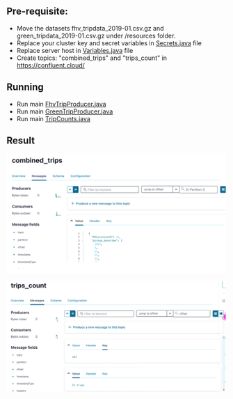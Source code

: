 ## Pre-requisite:

* Move the datasets fhv_tripdata_2019-01.csv.gz
and green_tripdata_2019-01.csv.gz
under /resources folder.
* Replace your cluster key and secret variables in [Secrets.java](Secrets.java) file
* Replace server host in [Variables.java](Variables.java) file 
* Create topics: "combined_trips" and "trips_count" in https://confluent.cloud/

## Running
* Run main [FhvTripProducer.java](FhvTripProducer.java)
* Run main [GreenTripProducer.java](GreenTripProducer.java)
* Run main [TripCounts.java](TripCounts.java)


## Result
![combined_trips.png](..%2F..%2Fresources%2Fcombined_trips.png)

![trips_count.png](..%2F..%2Fresources%2Ftrips_count.png)


